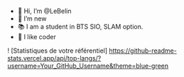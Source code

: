 - 👋 Hi, I’m @LeBelin
- 👀 I’m new
- 📚 I am a student in BTS SIO, SLAM option.
- 💞️ I like coder


<!---
LeBelin/LeBelin is a ✨ special ✨ repository because its `README.md` (this file) appears on your GitHub profile.
You can click the Preview link to take a look at your changes.
- 📫 How to reach me ...
--->
! [Statistiques de votre référentiel] https://github-readme-stats.vercel.app/api/top-langs/?username=Your_GitHub_Username&theme=blue-green

